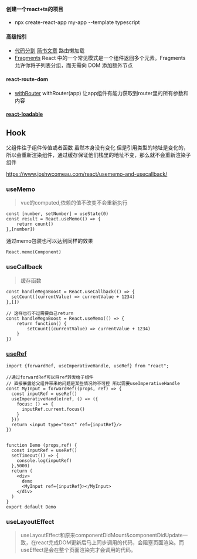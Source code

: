 #### 创建一个react+ts的项目

- npx create-react-app my-app --template typescript

#### 高级指引

- [代码分割](https://zh-hans.reactjs.org/docs/code-splitting.html) [简书文章](https://www.jianshu.com/p/d237ae305c9a)  路由懒加载 
- [Fragments](https://zh-hans.reactjs.org/docs/fragments.html) React 中的一个常见模式是一个组件返回多个元素。Fragments 允许你将子列表分组，而无需向 DOM 添加额外节点

#### react-route-dom

- [withRouter](https://reactrouter.com/web/api/withRouter)  withRouter(app)   让app组件有能力获取到router里的所有参数和内容

#### [react-loadable](https://github.com/jamiebuilds/react-loadable)

## Hook

父组件往子组件传值或者函数 虽然本身没有变化 但是引用类型的地址是变化的，所以会重新渲染组件，通过缓存保证他们栈里的地址不变，那么就不会重新渲染子组件

https://www.joshwcomeau.com/react/usememo-and-usecallback/

### useMemo

> vue的computed,依赖的值不改变不会重新执行

```react
const [number, setNumber] = useState(0)
const result = React.useMemo(() => {
	return count()
},[number])
```

通过memo包装也可以达到同样的效果

```react
React.memo(Component)
```

### useCallback

> 缓存函数

```react
const handleMegaBoost = React.useCallback(() => {
  setCount((currentValue) => currentValue + 1234)  
},[])

// 这样也行不过需要自己return
const handleMegaBoost = React.useMemo(() => {
    return function() {
        setCount((currentValue) => currentValue + 1234)  
    }
})
```

### [useRef](https://react.docschina.org/docs/hooks-reference.html#useref)

```react
import {forwardRef, useImperativeHandle, useRef} from "react";

//通过forwardRef可以将ref转发给子组件
// 直接暴露给父组件带来的问题是某些情况的不可控 所以需要useImperativeHandle
const MyInput = forwardRef((props, ref) => {
  const inputRef = useRef()
  useImperativeHandle(ref, () => ({
    focus: () => {
      inputRef.current.focus()
    }
  }))
  return <input type="text" ref={inputRef}/>
})


function Demo (props,ref) {
  const inputRef = useRef()
  setTimeout(() => {
    console.log(inputRef)
  },5000)
  return (
    <div>
      demo
      <MyInput ref={inputRef}></MyInput>
    </div>
  )
}
export default Demo
```

### useLayoutEffect

> useLayoutEffect和原来componentDidMount&componentDidUpdate一致，在react完成DOM更新后马上同步调用的代码，会阻塞页面渲染。而useEffect是会在整个页面渲染完才会调用的代码。
